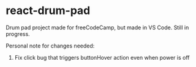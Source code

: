 # react-drum-pad
Drum pad project made for freeCodeCamp, but made in VS Code. Still in progress.

Personal note for changes needed:

1. Fix click bug that triggers buttonHover action even when power is off
